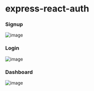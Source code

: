 # express-react-auth

### Signup
![image](https://github.com/jhasuraj01/express-react-auth/assets/44930179/4ccf28d3-027c-406e-b41c-c3aea9f1429d)



### Login
![image](https://github.com/jhasuraj01/express-react-auth/assets/44930179/4e1ba807-1d10-4294-8922-dd25213e2d73)



### Dashboard
![image](https://github.com/jhasuraj01/express-react-auth/assets/44930179/7083a843-1093-45d7-931e-024026dc840c)
